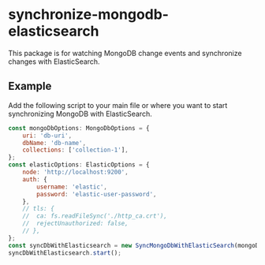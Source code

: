 # synchronize-mongodb-elasticsearch

This package is for watching MongoDB change events and synchronize changes with ElasticSearch.

## Example

Add the following script to your main file or where you want to start synchronizing MongoDB with ElasticSearch.

```javascript
const mongoDbOptions: MongoDbOptions = {
	uri: 'db-uri',
	dbName: 'db-name',
	collections: ['collection-1'],
};
const elasticOptions: ElasticOptions = {
	node: 'http://localhost:9200',
	auth: {
		username: 'elastic',
		password: 'elastic-user-password',
	},
	// tls: {
	// 	ca: fs.readFileSync('./http_ca.crt'),
	// 	rejectUnauthorized: false,
	// },
};
const syncDbWithElasticsearch = new SyncMongoDbWithElasticSearch(mongoDbOptions, elasticOptions);
syncDbWithElasticsearch.start();
```
